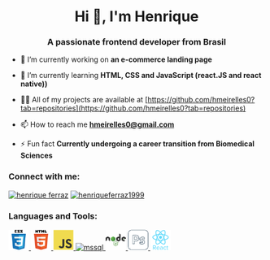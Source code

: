 <h1 align="center">Hi 👋, I'm Henrique</h1>
<h3 align="center">A passionate frontend developer from Brasil</h3>

- 🔭 I’m currently working on **an e-commerce landing page**

- 🌱 I’m currently learning **HTML, CSS and JavaScript (react.JS and react native))**

- 👨‍💻 All of my projects are available at [https://github.com/hmeirelles0?tab=repositories](https://github.com/hmeirelles0?tab=repositories)

- 📫 How to reach me **hmeirelles0@gmail.com**

- ⚡ Fun fact **Currently undergoing a career transition from Biomedical Sciences**

<h3 align="left">Connect with me:</h3>
<p align="left">
<a href="https://linkedin.com/in/henrique ferraz" target="blank"><img align="center" src="https://raw.githubusercontent.com/rahuldkjain/github-profile-readme-generator/master/src/images/icons/Social/linked-in-alt.svg" alt="henrique ferraz" height="30" width="40" /></a>
<a href="https://instagram.com/henriqueferraz1999" target="blank"><img align="center" src="https://raw.githubusercontent.com/rahuldkjain/github-profile-readme-generator/master/src/images/icons/Social/instagram.svg" alt="henriqueferraz1999" height="30" width="40" /></a>
</p>

<h3 align="left">Languages and Tools:</h3>



<p align="left"> <a href="https://www.w3schools.com/css/" target="_blank" rel="noreferrer"> <img src="https://raw.githubusercontent.com/devicons/devicon/master/icons/css3/css3-original-wordmark.svg" alt="css3" width="40" height="40"/> </a> <a href="https://www.w3.org/html/" target="_blank" rel="noreferrer"> <img src="https://raw.githubusercontent.com/devicons/devicon/master/icons/html5/html5-original-wordmark.svg" alt="html5" width="40" height="40"/> </a> <a href="https://developer.mozilla.org/en-US/docs/Web/JavaScript" target="_blank" rel="noreferrer"> <img src="https://raw.githubusercontent.com/devicons/devicon/master/icons/javascript/javascript-original.svg" alt="javascript" width="40" height="40"/> </a> <a href="https://www.microsoft.com/en-us/sql-server" target="_blank" rel="noreferrer"> <img src="https://www.svgrepo.com/show/303229/microsoft-sql-server-logo.svg" alt="mssql" width="40" height="40"/> </a> <a href="https://nodejs.org" target="_blank" rel="noreferrer"> <img src="https://raw.githubusercontent.com/devicons/devicon/master/icons/nodejs/nodejs-original-wordmark.svg" alt="nodejs" width="40" height="40"/> </a> <a href="https://www.photoshop.com/en" target="_blank" rel="noreferrer"> <img src="https://raw.githubusercontent.com/devicons/devicon/master/icons/photoshop/photoshop-line.svg" alt="photoshop" width="40" height="40"/> </a> <a href="https://reactjs.org/" target="_blank" rel="noreferrer"> <img src="https://raw.githubusercontent.com/devicons/devicon/master/icons/react/react-original-wordmark.svg" alt="react" width="40" height="40"/> </a> </p>
